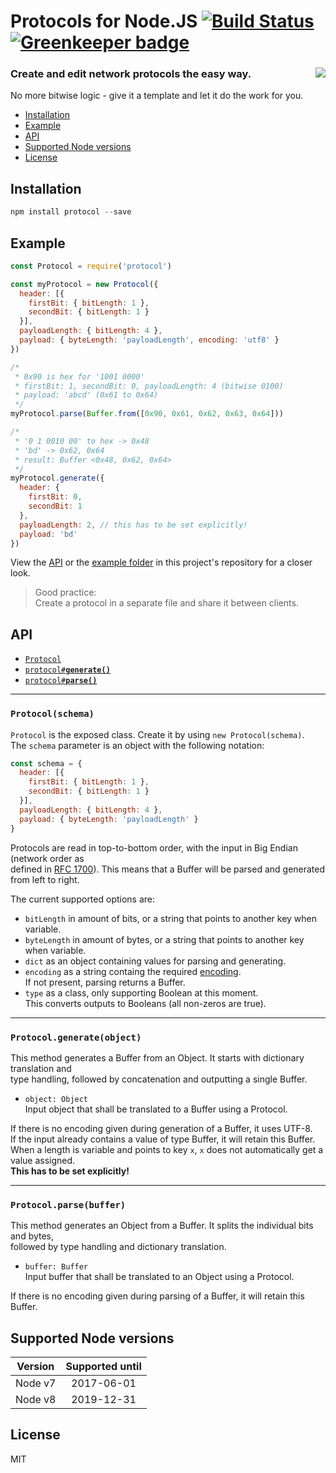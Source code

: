 # Protocols for Node.JS [![Build Status](https://travis-ci.org/wuhkuh/protocol.svg)](https://travis-ci.org/wuhkuh/protocol) [![Greenkeeper badge](https://badges.greenkeeper.io/wuhkuh/protocol.svg)](https://greenkeeper.io/)
### Create and edit network protocols the easy way. <a href="https://github.com/feross/standard"><img align="right" src="https://cdn.rawgit.com/feross/standard/master/badge.svg"></a>

No more bitwise logic - give it a template and let it do the work for you.

  * <a href="#installation">Installation</a>
  * <a href="#example">Example</a>
  * <a href="#api">API</a>
  * <a href="#support">Supported Node versions</a>
  * <a href="#license">License</a>

<a name="installation"></a>

## Installation

```js
npm install protocol --save
```

<a name="example"></a>

## Example

```js
const Protocol = require('protocol')

const myProtocol = new Protocol({
  header: [{
    firstBit: { bitLength: 1 },
    secondBit: { bitLength: 1 }
  }],
  payloadLength: { bitLength: 4 },
  payload: { byteLength: 'payloadLength', encoding: 'utf8' } 
})

/* 
 * 0x90 is hex for '1001 0000'
 * firstBit: 1, secondBit: 0, payloadLength: 4 (bitwise 0100)
 * payload: 'abcd' (0x61 to 0x64)
 */
myProtocol.parse(Buffer.from([0x90, 0x61, 0x62, 0x63, 0x64]))

/*
 * '0 1 0010 00' to hex -> 0x48
 * 'bd' -> 0x62, 0x64
 * result: Buffer <0x48, 0x62, 0x64>
 */
myProtocol.generate({
  header: {
    firstBit: 0,
    secondBit: 1
  },
  payloadLength: 2, // this has to be set explicitly!
  payload: 'bd'
})
```
View the <a href="#api">API</a> or the <a href="https://github.com/wuhkuh/protocol/tree/master/example">example folder</a> in this project's repository for a closer look.

> Good practice:  
> Create a protocol in a separate file and share it between clients.

<a name="api"></a>

## API

* <a href="#protocol"><code>Protocol</code></a>
* <a href="#generate"><code>protocol#<b>generate()</b></code></a>
* <a href="#parse"><code>protocol#<b>parse()</b></code></a>

---
<a name="protocol"></a>

### `Protocol(schema)`

`Protocol` is the exposed class. Create it by using `new Protocol(schema)`.  
The `schema` parameter is an object with the following notation:

```js
const schema = {
  header: [{
    firstBit: { bitLength: 1 },
    secondBit: { bitLength: 1 }
  }],
  payloadLength: { bitLength: 4 },
  payload: { byteLength: 'payloadLength' }
}
```

Protocols are read in top-to-bottom order, with the input in Big Endian (network order as  
defined in <a href="https://tools.ietf.org/html/rfc1700">RFC 1700</a>). This means that a Buffer will be parsed and generated from left to right.

The current supported options are:

* `bitLength` in amount of bits, or a string that points to another key when variable. 
* `byteLength` in amount of bytes, or a string that points to another key when variable.
* `dict` as an object containing values for parsing and generating.
* `encoding` as a string containg the required <a href="https://nodejs.org/api/buffer.html#buffer_buf_tostring_encoding_start_end">encoding</a>.  
If not present, parsing returns a Buffer.
* `type` as a class, only supporting Boolean at this moment.  
This converts outputs to Booleans (all non-zeros are true).

---
<a name="generate"></a>

### `Protocol.generate(object)`

This method generates a Buffer from an Object. It starts with dictionary translation and  
type handling, followed by concatenation and outputting a single Buffer.

* `object: Object`  
Input object that shall be translated to a Buffer using a Protocol.

If there is no encoding given during generation of a Buffer, it uses UTF-8.  
If the input already contains a value of type Buffer, it will retain this Buffer.  
When a length is variable and points to key `x`, `x` does not automatically get a value assigned.  
__This has to be set explicitly!__

---
<a name="parse"></a>

### `Protocol.parse(buffer)`

This method generates an Object from a Buffer. It splits the individual bits and bytes,  
followed by type handling and dictionary translation.

* `buffer: Buffer`  
Input buffer that shall be translated to an Object using a Protocol.

If there is no encoding given during parsing of a Buffer, it will retain this Buffer.

<a name="support"></a>

## Supported Node versions

| Version  | Supported until |
| --------- | :---------------: |
| Node v7 |    2017-06-01   |
| Node v8 |    2019-12-31   |

<a name="license"></a>

## License

MIT

